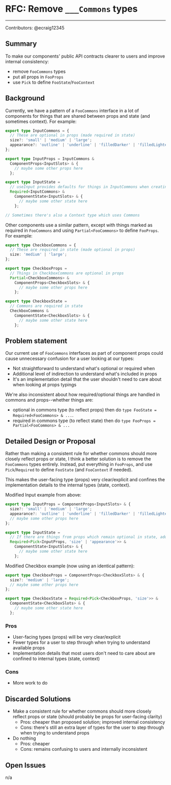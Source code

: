# RFC: Remove `___Commons` types

---

Contributors: @ecraig12345

## Summary

To make our components' public API contracts clearer to users and improve internal consistency:

- remove `FooCommons` types
- put all props in `FooProps`
- use `Pick` to define `FooState`/`FooContext`

## Background

Currently, we have a pattern of a `FooCommons` interface in a lot of components for things that are shared between props and state (and sometimes context). For example:

```ts
export type InputCommons = {
  // These are optional in props (made required in state)
  size?: 'small' | 'medium' | 'large';
  appearance?: 'outline' | 'underline' | 'filledDarker' | 'filledLighter';
};

export type InputProps = InputCommons &
  ComponentProps<InputSlots> & {
    // maybe some other props here
  };

export type InputState =
  // useInput provides defaults for things in InputCommons when creating the state object
  Required<InputCommons> &
    ComponentState<InputSlots> & {
      // maybe some other state here
    };

// Sometimes there's also a Context type which uses Commons
```

Other components use a similar pattern, except with things marked as required in `FooCommons` and using `Partial<FooCommons>` to define `FooProps`. For example:

```ts
export type CheckboxCommons = {
  // These are required in state (made optional in props)
  size: 'medium' | 'large';
};

export type CheckboxProps =
  // Things in CheckboxCommons are optional in props
  Partial<CheckboxCommons> &
    ComponentProps<CheckboxSlots> & {
      // maybe some other props here
    };

export type CheckboxState =
  // Commons are required in state
  CheckboxCommons &
    ComponentState<CheckboxSlots> & {
      // maybe some other state here
    };
```

## Problem statement

Our current use of `FooCommons` interfaces as part of component props could cause unnecessary confusion for a user looking at our types:

- Not straightforward to understand what's optional or required when
- Additional level of indirection to understand what's included in props
- It's an implementation detail that the user shouldn't need to care about when looking at props typings

We're also inconsistent about how required/optional things are handled in commons and props--whether things are:

- optional in commons type (to reflect props) then do `type FooState = Required<FooCommons> & ...`.
- required in commons type (to reflect state) then do `type FooProps = Partial<FooCommons> & ...`

## Detailed Design or Proposal

Rather than making a consistent rule for whether commons should more closely reflect props or state, I think a better solution is to remove the `FooCommons` types entirely. Instead, put everything in `FooProps`, and use `Pick`/`Required` to define `FooState` (and `FooContext` if needed).

This makes the user-facing type (props) very clear/explicit and confines the implementation details to the internal types (state, context).

Modified Input example from above:

```ts
export type InputProps = ComponentProps<InputSlots> & {
  size?: 'small' | 'medium' | 'large';
  appearance?: 'outline' | 'underline' | 'filledDarker' | 'filledLighter';
  // maybe some other props here
};

export type InputState =
  // If there are things from props which remain optional in state, add another Pick without Required
  Required<Pick<InputProps, 'size' | 'appearance'>> &
    ComponentState<InputSlots> & {
      // maybe some other state here
    };
```

Modified Checkbox example (now using an identical pattern):

```ts
export type CheckboxProps = ComponentProps<CheckboxSlots> & {
  size?: 'medium' | 'large';
  // maybe some other props here
};

export type CheckboxState = Required<Pick<CheckboxProps, 'size'>> &
  ComponentState<CheckboxSlots> & {
    // maybe some other state here
  };
```

### Pros

- User-facing types (props) will be very clear/explicit
- Fewer types for a user to step through when trying to understand available props
- Implementation details that most users don't need to care about are confined to internal types (state, context)

### Cons

- More work to do

## Discarded Solutions

- Make a consistent rule for whether commons should more closely reflect props or state (should probably be props for user-facing clarity)
  - Pros: cheaper than proposed solution; improved internal consistency
  - Cons: there's still an extra layer of types for the user to step through when trying to understand props
- Do nothing
  - Pros: cheaper
  - Cons: remains confusing to users and internally inconsistent

## Open Issues

n/a
